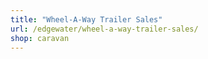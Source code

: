 ```yaml
---
title: "Wheel-A-Way Trailer Sales"
url: /edgewater/wheel-a-way-trailer-sales/
shop: caravan
---
```

